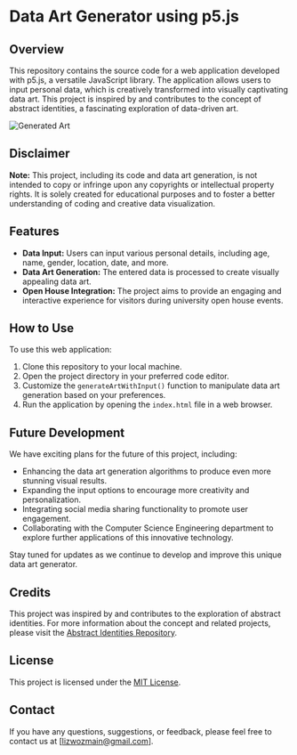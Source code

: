 # Data Art Generator using p5.js

## Overview

This repository contains the source code for a web application developed with p5.js, a versatile JavaScript library. The application allows users to input personal data, which is creatively transformed into visually captivating data art. This project is inspired by and contributes to the concept of abstract identities, a fascinating exploration of data-driven art.

![Generated Art](assets/generated_art.png)

## Disclaimer

**Note:** This project, including its code and data art generation, is not intended to copy or infringe upon any copyrights or intellectual property rights. It is solely created for educational purposes and to foster a better understanding of coding and creative data visualization.

## Features

- **Data Input:** Users can input various personal details, including age, name, gender, location, date, and more.
- **Data Art Generation:** The entered data is processed to create visually appealing data art.
- **Open House Integration:** The project aims to provide an engaging and interactive experience for visitors during university open house events.

## How to Use

To use this web application:

1. Clone this repository to your local machine.
2. Open the project directory in your preferred code editor.
3. Customize the `generateArtWithInput()` function to manipulate data art generation based on your preferences.
4. Run the application by opening the `index.html` file in a web browser.

## Future Development

We have exciting plans for the future of this project, including:

- Enhancing the data art generation algorithms to produce even more stunning visual results.
- Expanding the input options to encourage more creativity and personalization.
- Integrating social media sharing functionality to promote user engagement.
- Collaborating with the Computer Science Engineering department to explore further applications of this innovative technology.

Stay tuned for updates as we continue to develop and improve this unique data art generator.

## Credits

This project was inspired by and contributes to the exploration of abstract identities. For more information about the concept and related projects, please visit the [Abstract Identities Repository](https://github.com/IllusionInk/abstract_identities).

## License

This project is licensed under the [MIT License](LICENSE).

## Contact

If you have any questions, suggestions, or feedback, please feel free to contact us at [lizwozmain@gmail.com].

